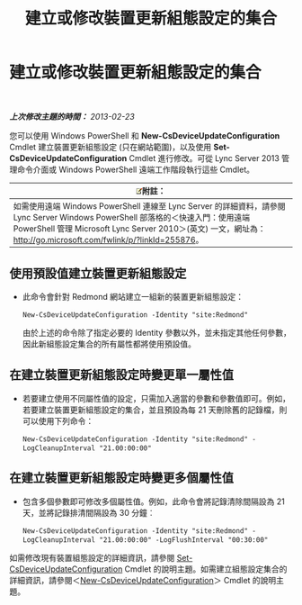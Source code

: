 ﻿---
title: 建立或修改裝置更新組態設定的集合
TOCTitle: 建立或修改裝置更新組態設定的集合
ms:assetid: 3e8ce95f-a8c8-417c-b1f7-0f759a567aff
ms:mtpsurl: https://technet.microsoft.com/zh-tw/library/JJ994029(v=OCS.15)
ms:contentKeyID: 52056093
ms.date: 08/10/2015
mtps_version: v=OCS.15
ms.translationtype: HT
---

# 建立或修改裝置更新組態設定的集合

 

_**上次修改主題的時間：** 2013-02-23_

您可以使用 Windows PowerShell 和 **New-CsDeviceUpdateConfiguration** Cmdlet 建立裝置更新組態設定 (只在網站範圍)，以及使用 **Set-CsDeviceUpdateConfiguration** Cmdlet 進行修改。可從 Lync Server 2013 管理命令介面或 Windows PowerShell 遠端工作階段執行這些 Cmdlet。

<table>
<thead>
<tr class="header">
<th><img src="images/Gg398811.note(OCS.15).gif" title="note" alt="note" />附註：</th>
</tr>
</thead>
<tbody>
<tr class="odd">
<td>如需使用遠端 Windows PowerShell 連線至 Lync Server 的詳細資料，請參閱 Lync Server Windows PowerShell 部落格的＜快速入門：使用遠端 PowerShell 管理 Microsoft Lync Server 2010＞(英文) 一文，網址為：<a href="http://go.microsoft.com/fwlink/p/?linkid=255876">http://go.microsoft.com/fwlink/p/?linkId=255876</a>。</td>
</tr>
</tbody>
</table>



## 使用預設值建立裝置更新組態設定

  - 此命令會針對 Redmond 網站建立一組新的裝置更新組態設定：
    
        New-CsDeviceUpdateConfiguration -Identity "site:Redmond"
    
    由於上述的命令除了指定必要的 Identity 參數以外，並未指定其他任何參數，因此新組態設定集合的所有屬性都將使用預設值。

## 在建立裝置更新組態設定時變更單一屬性值

  - 若要建立使用不同屬性值的設定，只需加入適當的參數和參數值即可。例如，若要建立裝置更新組態設定的集合，並且預設為每 21 天刪除舊的記錄檔，則可以使用下列命令：
    
        New-CsDeviceUpdateConfiguration -Identity "site:Redmond" -LogCleanupInterval "21.00:00:00"

## 在建立裝置更新組態設定時變更多個屬性值

  - 包含多個參數即可修改多個屬性值。例如，此命令會將記錄清除間隔設為 21 天，並將記錄排清間隔設為 30 分鐘︰
    
        New-CsDeviceUpdateConfiguration -Identity "site:Redmond" -LogCleanupInterval "21.00:00:00" -LogFlushInterval "00:30:00"

如需修改現有裝置組態設定的詳細資訊，請參閱 [Set-CsDeviceUpdateConfiguration](set-csdeviceupdateconfiguration.md) Cmdlet 的說明主題。如需建立組態設定集合的詳細資訊，請參閱＜[New-CsDeviceUpdateConfiguration](new-csdeviceupdateconfiguration.md)＞ Cmdlet 的說明主題。

